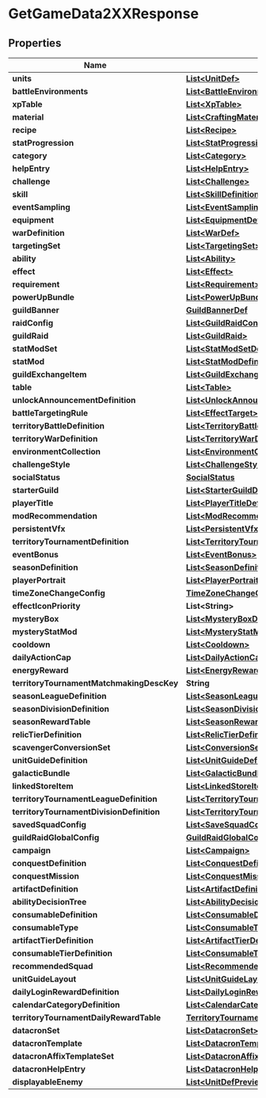 

# GetGameData2XXResponse


## Properties

| Name | Type | Description | Notes |
|------------ | ------------- | ------------- | -------------|
|**units** | [**List&lt;UnitDef&gt;**](UnitDef.md) |  |  [optional] |
|**battleEnvironments** | [**List&lt;BattleEnvironment&gt;**](BattleEnvironment.md) |  |  [optional] |
|**xpTable** | [**List&lt;XpTable&gt;**](XpTable.md) |  |  [optional] |
|**material** | [**List&lt;CraftingMaterialDef&gt;**](CraftingMaterialDef.md) |  |  [optional] |
|**recipe** | [**List&lt;Recipe&gt;**](Recipe.md) |  |  [optional] |
|**statProgression** | [**List&lt;StatProgression&gt;**](StatProgression.md) |  |  [optional] |
|**category** | [**List&lt;Category&gt;**](Category.md) |  |  [optional] |
|**helpEntry** | [**List&lt;HelpEntry&gt;**](HelpEntry.md) |  |  [optional] |
|**challenge** | [**List&lt;Challenge&gt;**](Challenge.md) |  |  [optional] |
|**skill** | [**List&lt;SkillDefinition&gt;**](SkillDefinition.md) |  |  [optional] |
|**eventSampling** | [**List&lt;EventSampling&gt;**](EventSampling.md) |  |  [optional] |
|**equipment** | [**List&lt;EquipmentDef&gt;**](EquipmentDef.md) |  |  [optional] |
|**warDefinition** | [**List&lt;WarDef&gt;**](WarDef.md) |  |  [optional] |
|**targetingSet** | [**List&lt;TargetingSet&gt;**](TargetingSet.md) |  |  [optional] |
|**ability** | [**List&lt;Ability&gt;**](Ability.md) |  |  [optional] |
|**effect** | [**List&lt;Effect&gt;**](Effect.md) |  |  [optional] |
|**requirement** | [**List&lt;Requirement&gt;**](Requirement.md) |  |  [optional] |
|**powerUpBundle** | [**List&lt;PowerUpBundle&gt;**](PowerUpBundle.md) |  |  [optional] |
|**guildBanner** | [**GuildBannerDef**](GuildBannerDef.md) |  |  [optional] |
|**raidConfig** | [**List&lt;GuildRaidConfig&gt;**](GuildRaidConfig.md) |  |  [optional] |
|**guildRaid** | [**List&lt;GuildRaid&gt;**](GuildRaid.md) |  |  [optional] |
|**statModSet** | [**List&lt;StatModSetDefinition&gt;**](StatModSetDefinition.md) |  |  [optional] |
|**statMod** | [**List&lt;StatModDefinition&gt;**](StatModDefinition.md) |  |  [optional] |
|**guildExchangeItem** | [**List&lt;GuildExchangeItem&gt;**](GuildExchangeItem.md) |  |  [optional] |
|**table** | [**List&lt;Table&gt;**](Table.md) |  |  [optional] |
|**unlockAnnouncementDefinition** | [**List&lt;UnlockAnnouncementDefinition&gt;**](UnlockAnnouncementDefinition.md) |  |  [optional] |
|**battleTargetingRule** | [**List&lt;EffectTarget&gt;**](EffectTarget.md) |  |  [optional] |
|**territoryBattleDefinition** | [**List&lt;TerritoryBattleDefinition&gt;**](TerritoryBattleDefinition.md) |  |  [optional] |
|**territoryWarDefinition** | [**List&lt;TerritoryWarDefinition&gt;**](TerritoryWarDefinition.md) |  |  [optional] |
|**environmentCollection** | [**List&lt;EnvironmentCollection&gt;**](EnvironmentCollection.md) |  |  [optional] |
|**challengeStyle** | [**List&lt;ChallengeStyle&gt;**](ChallengeStyle.md) |  |  [optional] |
|**socialStatus** | [**SocialStatus**](SocialStatus.md) |  |  [optional] |
|**starterGuild** | [**List&lt;StarterGuildDef&gt;**](StarterGuildDef.md) |  |  [optional] |
|**playerTitle** | [**List&lt;PlayerTitleDefinition&gt;**](PlayerTitleDefinition.md) |  |  [optional] |
|**modRecommendation** | [**List&lt;ModRecommendation&gt;**](ModRecommendation.md) |  |  [optional] |
|**persistentVfx** | [**List&lt;PersistentVfx&gt;**](PersistentVfx.md) |  |  [optional] |
|**territoryTournamentDefinition** | [**List&lt;TerritoryTournamentDefinition&gt;**](TerritoryTournamentDefinition.md) |  |  [optional] |
|**eventBonus** | [**List&lt;EventBonus&gt;**](EventBonus.md) |  |  [optional] |
|**seasonDefinition** | [**List&lt;SeasonDefinition&gt;**](SeasonDefinition.md) |  |  [optional] |
|**playerPortrait** | [**List&lt;PlayerPortraitDefinition&gt;**](PlayerPortraitDefinition.md) |  |  [optional] |
|**timeZoneChangeConfig** | [**TimeZoneChangeConfig**](TimeZoneChangeConfig.md) |  |  [optional] |
|**effectIconPriority** | **List&lt;String&gt;** |  |  [optional] |
|**mysteryBox** | [**List&lt;MysteryBoxDefinition&gt;**](MysteryBoxDefinition.md) |  |  [optional] |
|**mysteryStatMod** | [**List&lt;MysteryStatModDefinition&gt;**](MysteryStatModDefinition.md) |  |  [optional] |
|**cooldown** | [**List&lt;Cooldown&gt;**](Cooldown.md) |  |  [optional] |
|**dailyActionCap** | [**List&lt;DailyActionCap&gt;**](DailyActionCap.md) |  |  [optional] |
|**energyReward** | [**List&lt;EnergyRewardDefinition&gt;**](EnergyRewardDefinition.md) |  |  [optional] |
|**territoryTournamentMatchmakingDescKey** | **String** |  |  [optional] |
|**seasonLeagueDefinition** | [**List&lt;SeasonLeagueDefinition&gt;**](SeasonLeagueDefinition.md) |  |  [optional] |
|**seasonDivisionDefinition** | [**List&lt;SeasonDivisionDefinition&gt;**](SeasonDivisionDefinition.md) |  |  [optional] |
|**seasonRewardTable** | [**List&lt;SeasonRewardTable&gt;**](SeasonRewardTable.md) |  |  [optional] |
|**relicTierDefinition** | [**List&lt;RelicTierDefinition&gt;**](RelicTierDefinition.md) |  |  [optional] |
|**scavengerConversionSet** | [**List&lt;ConversionSet&gt;**](ConversionSet.md) |  |  [optional] |
|**unitGuideDefinition** | [**List&lt;UnitGuideDefinition&gt;**](UnitGuideDefinition.md) |  |  [optional] |
|**galacticBundle** | [**List&lt;GalacticBundle&gt;**](GalacticBundle.md) |  |  [optional] |
|**linkedStoreItem** | [**List&lt;LinkedStoreItem&gt;**](LinkedStoreItem.md) |  |  [optional] |
|**territoryTournamentLeagueDefinition** | [**List&lt;TerritoryTournamentLeagueDefinition&gt;**](TerritoryTournamentLeagueDefinition.md) |  |  [optional] |
|**territoryTournamentDivisionDefinition** | [**List&lt;TerritoryTournamentDivisionDefinition&gt;**](TerritoryTournamentDivisionDefinition.md) |  |  [optional] |
|**savedSquadConfig** | [**List&lt;SaveSquadConfig&gt;**](SaveSquadConfig.md) |  |  [optional] |
|**guildRaidGlobalConfig** | [**GuildRaidGlobalConfig**](GuildRaidGlobalConfig.md) |  |  [optional] |
|**campaign** | [**List&lt;Campaign&gt;**](Campaign.md) |  |  [optional] |
|**conquestDefinition** | [**List&lt;ConquestDefinition&gt;**](ConquestDefinition.md) |  |  [optional] |
|**conquestMission** | [**List&lt;ConquestMission&gt;**](ConquestMission.md) |  |  [optional] |
|**artifactDefinition** | [**List&lt;ArtifactDefinition&gt;**](ArtifactDefinition.md) |  |  [optional] |
|**abilityDecisionTree** | [**List&lt;AbilityDecisionTree&gt;**](AbilityDecisionTree.md) |  |  [optional] |
|**consumableDefinition** | [**List&lt;ConsumableDefinition&gt;**](ConsumableDefinition.md) |  |  [optional] |
|**consumableType** | [**List&lt;ConsumableType&gt;**](ConsumableType.md) |  |  [optional] |
|**artifactTierDefinition** | [**List&lt;ArtifactTierDefinition&gt;**](ArtifactTierDefinition.md) |  |  [optional] |
|**consumableTierDefinition** | [**List&lt;ConsumableTierDefinition&gt;**](ConsumableTierDefinition.md) |  |  [optional] |
|**recommendedSquad** | [**List&lt;RecommendedSquad&gt;**](RecommendedSquad.md) |  |  [optional] |
|**unitGuideLayout** | [**List&lt;UnitGuideLayout&gt;**](UnitGuideLayout.md) |  |  [optional] |
|**dailyLoginRewardDefinition** | [**List&lt;DailyLoginRewardDefinition&gt;**](DailyLoginRewardDefinition.md) |  |  [optional] |
|**calendarCategoryDefinition** | [**List&lt;CalendarCategoryDefinition&gt;**](CalendarCategoryDefinition.md) |  |  [optional] |
|**territoryTournamentDailyRewardTable** | [**TerritoryTournamentDailyRewardTable**](TerritoryTournamentDailyRewardTable.md) |  |  [optional] |
|**datacronSet** | [**List&lt;DatacronSet&gt;**](DatacronSet.md) |  |  [optional] |
|**datacronTemplate** | [**List&lt;DatacronTemplate&gt;**](DatacronTemplate.md) |  |  [optional] |
|**datacronAffixTemplateSet** | [**List&lt;DatacronAffixTemplateSet&gt;**](DatacronAffixTemplateSet.md) |  |  [optional] |
|**datacronHelpEntry** | [**List&lt;DatacronHelpEntry&gt;**](DatacronHelpEntry.md) |  |  [optional] |
|**displayableEnemy** | [**List&lt;UnitDefPreview&gt;**](UnitDefPreview.md) |  |  [optional] |



